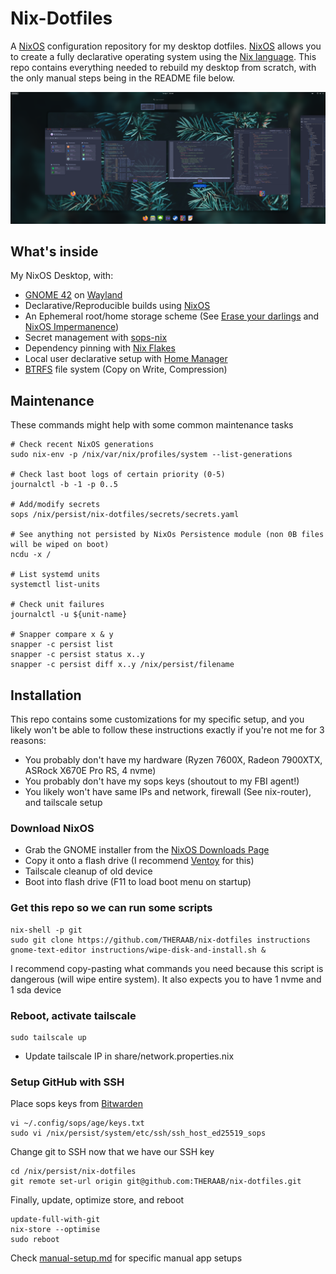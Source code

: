 # Nix-Dotfiles

A [NixOS](https://nixos.org/) configuration repository for my desktop dotfiles.
[NixOS](https://nixos.org/) allows you to create a fully declarative operating system using the [Nix language](https://nixos.wiki/wiki/Overview_of_the_Nix_Language).
This repo contains everything needed to rebuild my desktop from scratch, with the only manual steps being in the README file below.

![screenshot-png](https://github.com/THERAAB/nix-dotfiles/blob/main/assets/screenshot.png?raw=true "PNG of Screenshot")

## What's inside
My NixOS Desktop, with:
- [GNOME 42](https://www.gnome.org/) on [Wayland](https://wiki.archlinux.org/title/Wayland)
- Declarative/Reproducible builds using [NixOS](https://nixos.org/)
- An Ephemeral root/home storage scheme (See [Erase your darlings](https://grahamc.com/blog/erase-your-darlings) and [NixOS Impermanence](https://github.com/nix-community/impermanence))
- Secret management with [sops-nix](https://github.com/Mic92/sops-nix/blob/master/README.md)
- Dependency pinning with [Nix Flakes](https://nixos.wiki/wiki/Flakes)
- Local user declarative setup with [Home Manager](https://github.com/nix-community/home-manager)
- [BTRFS](https://btrfs.wiki.kernel.org/index.php/Main_Page) file system (Copy on Write, Compression)

## Maintenance
These commands might help with some common maintenance tasks
```console
# Check recent NixOS generations
sudo nix-env -p /nix/var/nix/profiles/system --list-generations

# Check last boot logs of certain priority (0-5)
journalctl -b -1 -p 0..5

# Add/modify secrets
sops /nix/persist/nix-dotfiles/secrets/secrets.yaml

# See anything not persisted by NixOs Persistence module (non 0B files will be wiped on boot)
ncdu -x /

# List systemd units
systemctl list-units

# Check unit failures
journalctl -u ${unit-name}

# Snapper compare x & y
snapper -c persist list
snapper -c persist status x..y
snapper -c persist diff x..y /nix/persist/filename
```

## Installation

This repo contains some customizations for my specific setup, and you likely won't be able to follow these instructions exactly
if you're not me for 3 reasons:
- You probably don't have my hardware (Ryzen 7600X, Radeon 7900XTX, ASRock X670E Pro RS, 4 nvme)
- You probably don't have my sops keys (shoutout to my FBI agent!)
- You likely won't have same IPs and network, firewall (See nix-router), and tailscale setup

### Download NixOS
- Grab the GNOME installer from the [NixOS Downloads Page](https://nixos.org/download.html#nix-install-linux)
- Copy it onto a flash drive (I recommend [Ventoy](https://www.ventoy.net/en/index.html) for this)
- Tailscale cleanup of old device
- Boot into flash drive (F11 to load boot menu on startup)

### Get this repo so we can run some scripts
```console
nix-shell -p git
sudo git clone https://github.com/THERAAB/nix-dotfiles instructions
gnome-text-editor instructions/wipe-disk-and-install.sh &
```
I recommend copy-pasting what commands you need because this script is dangerous (will wipe entire system). It also
expects you to have 1 nvme and 1 sda device
### Reboot, activate tailscale
```console
sudo tailscale up
```
- Update tailscale IP in share/network.properties.nix

### Setup GitHub with SSH
Place sops keys from [Bitwarden](https://vault.bitwarden.com/#/login)
```console
vi ~/.config/sops/age/keys.txt
sudo vi /nix/persist/system/etc/ssh/ssh_host_ed25519_sops
```
Change git to SSH now that we have our SSH key
```console
cd /nix/persist/nix-dotfiles
git remote set-url origin git@github.com:THERAAB/nix-dotfiles.git
```
Finally, update, optimize store, and reboot
```console
update-full-with-git
nix-store --optimise
sudo reboot
```
Check [manual-setup.md](https://github.com/THERAAB/nix-dotfiles/blob/main//manual-setup.md) for specific manual app setups
